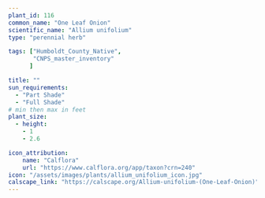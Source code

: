 ```yaml
---
plant_id: 116
common_name: "One Leaf Onion"
scientific_name: "Allium unifolium"
type: "perennial herb"

tags: ["Humboldt_County_Native",
       "CNPS_master_inventory"
      ]

title: ""
sun_requirements:
  - "Part Shade"
  - "Full Shade"
# min then max in feet
plant_size:
  - height: 
    - 1
    - 2.6

icon_attribution: 
    name: "Calflora"
    url: "https://www.calflora.org/app/taxon?crn=240" 
icon: "/assets/images/plants/allium_unifolium_icon.jpg" 
calscape_link: "https://calscape.org/Allium-unifolium-(One-Leaf-Onion)"
---
```



